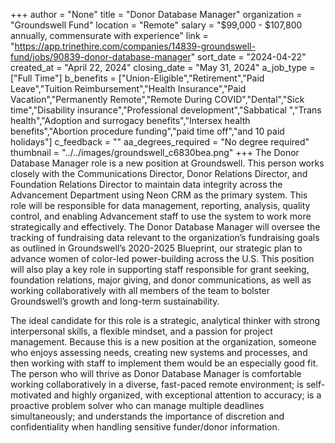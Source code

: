 +++
author = "None"
title = "Donor Database Manager"
organization = "Groundswell Fund"
location = "Remote"
salary = "$99,000 - $107,800 annually, commensurate with experience"
link = "https://app.trinethire.com/companies/14839-groundswell-fund/jobs/90839-donor-database-manager"
sort_date = "2024-04-22"
created_at = "April 22, 2024"
closing_date = "May 31, 2024"
a_job_type = ["Full Time"]
b_benefits = ["Union-Eligible","Retirement","Paid Leave","Tuition Reimbursement","Health Insurance","Paid Vacation","Permanently Remote","Remote During COVID","Dental","Sick time","Disability insurance","Professional development","Sabbatical ","Trans health","Adoption and surrogacy benefits","Intersex health benefits","Abortion procedure funding","paid time off","and 10 paid holidays"]
c_feedback = ""
aa_degrees_required = "No degree required"
thumbnail = "../../images/groundswell_c6830bea.png"
+++
The Donor Database Manager role is a new position at Groundswell. This person works closely with the Communications Director, Donor Relations Director, and Foundation Relations Director to maintain data integrity across the Advancement Department using Neon CRM as the primary system. This role will be responsible for data management, reporting, analysis, quality control, and enabling Advancement staff to use the system to work more strategically and effectively. The Donor Database Manager will oversee the tracking of fundraising data relevant to the organization’s fundraising goals as outlined in Groundswell’s 2020-2025 Blueprint, our strategic plan to advance women of color-led power-building across the U.S. This position will also play a key role in supporting staff responsible for grant seeking, foundation relations, major giving, and donor communications, as well as working collaboratively with all members of the team to bolster Groundswell’s growth and long-term sustainability. 

The ideal candidate for this role is a strategic, analytical thinker with strong interpersonal skills, a flexible mindset, and a passion for project management. Because this is a new position at the organization, someone who enjoys assessing needs, creating new systems and processes, and then working with staff to implement them would be an especially good fit. The person who will thrive as Donor Database Manager is comfortable working collaboratively in a diverse, fast-paced remote environment; is self-motivated and highly organized, with exceptional attention to accuracy; is a proactive problem solver who can manage multiple deadlines simultaneously; and understands the importance of discretion and confidentiality when handling sensitive funder/donor information. 